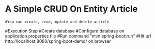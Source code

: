 # A Simple CRUD On Entity Article
	#You can create, read, update and delete article

#Execution Step
	#Create database
	#Configure database on application.properties file
	#Run command "mvn spring-boot:run"
	#Hit url http://localhost:8080/spring-boot-demo/ on browser
